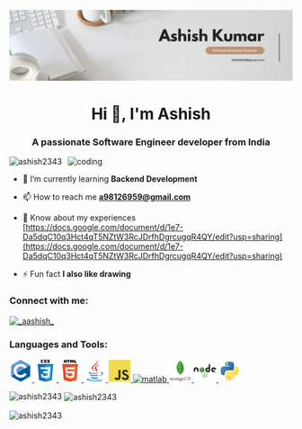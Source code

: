 ![logo](https://github.com/Ashish2343/Ashish2343/blob/main/White%20Minimalist%20Corporate%20Personal%20Profile%20LinkedIn%20Banner.png)
<h1 align="center">Hi 👋, I'm Ashish</h1>
<h3 align="center">A passionate Software Engineer developer from India</h3>

<img align = "right" alt = "coding" width = "400" src = "https://user-images.githubusercontent.com/69011963/137184767-79a13ec7-1bb3-4341-a6da-3a149c9c159a.gif">

<p align="left"> <img src="https://komarev.com/ghpvc/?username=ashish2343&label=Profile%20views&color=0e75b6&style=flat" alt="ashish2343" /> </p>

- 🌱 I’m currently learning **Backend Development**

- 📫 How to reach me **a98126959@gmail.com**

- 📄 Know about my experiences [https://docs.google.com/document/d/1e7-Da5dqC10q3Hct4qT5NZtW3RcJDrfhDgrcugqR4QY/edit?usp=sharing](https://docs.google.com/document/d/1e7-Da5dqC10q3Hct4qT5NZtW3RcJDrfhDgrcugqR4QY/edit?usp=sharing)

- ⚡ Fun fact **I also like drawing**

<h3 align="left">Connect with me:</h3>
<p align="left">
<a href="https://instagram.com/_aashish_" target="blank"><img align="center" src="https://raw.githubusercontent.com/rahuldkjain/github-profile-readme-generator/master/src/images/icons/Social/instagram.svg" alt="_aashish_" height="30" width="40" /></a>
</p>

<h3 align="left">Languages and Tools:</h3>
<p align="left"> <a href="https://www.cprogramming.com/" target="_blank" rel="noreferrer"> <img src="https://raw.githubusercontent.com/devicons/devicon/master/icons/c/c-original.svg" alt="c" width="40" height="40"/> </a> <a href="https://www.w3schools.com/css/" target="_blank" rel="noreferrer"> <img src="https://raw.githubusercontent.com/devicons/devicon/master/icons/css3/css3-original-wordmark.svg" alt="css3" width="40" height="40"/> </a> <a href="https://www.w3.org/html/" target="_blank" rel="noreferrer"> <img src="https://raw.githubusercontent.com/devicons/devicon/master/icons/html5/html5-original-wordmark.svg" alt="html5" width="40" height="40"/> </a> <a href="https://www.java.com" target="_blank" rel="noreferrer"> <img src="https://raw.githubusercontent.com/devicons/devicon/master/icons/java/java-original.svg" alt="java" width="40" height="40"/> </a> <a href="https://developer.mozilla.org/en-US/docs/Web/JavaScript" target="_blank" rel="noreferrer"> <img src="https://raw.githubusercontent.com/devicons/devicon/master/icons/javascript/javascript-original.svg" alt="javascript" width="40" height="40"/> </a> <a href="https://www.mathworks.com/" target="_blank" rel="noreferrer"> <img src="https://upload.wikimedia.org/wikipedia/commons/2/21/Matlab_Logo.png" alt="matlab" width="40" height="40"/> </a> <a href="https://www.mongodb.com/" target="_blank" rel="noreferrer"> <img src="https://raw.githubusercontent.com/devicons/devicon/master/icons/mongodb/mongodb-original-wordmark.svg" alt="mongodb" width="40" height="40"/> </a> <a href="https://nodejs.org" target="_blank" rel="noreferrer"> <img src="https://raw.githubusercontent.com/devicons/devicon/master/icons/nodejs/nodejs-original-wordmark.svg" alt="nodejs" width="40" height="40"/> </a> <a href="https://www.python.org" target="_blank" rel="noreferrer"> <img src="https://raw.githubusercontent.com/devicons/devicon/master/icons/python/python-original.svg" alt="python" width="40" height="40"/> </a> </p>

<p><img align="left" src="https://github-readme-stats.vercel.app/api/top-langs?username=ashish2343&show_icons=true&locale=en&layout=compact" alt="ashish2343" /></p>

<p>&nbsp;<img align="center" src="https://github-readme-stats.vercel.app/api?username=ashish2343&show_icons=true&locale=en" alt="ashish2343" /></p>

<p><img align="center" src="https://github-readme-streak-stats.herokuapp.com/?user=ashish2343&" alt="ashish2343" /></p>
